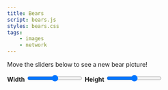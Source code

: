 ```yaml
---
title: Bears
script: bears.js
styles: bears.css
tags:
    - images
    - network
---
```


Move the sliders below to see a new bear picture!

<div id="bears">
    <label>
        <b>Width</b>
        <input type="range" min="400" max="800" value="600" step="25" name="width" >
    </label>
    <label>
        <b>Height</b>
        <input type="range" min="400" max="800" value="600" step="25" name="height" >
    </label>
    <div data-image-container></div>
</div>
